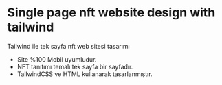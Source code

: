 # Single page nft website design with tailwind
Tailwind ile tek sayfa nft web sitesi tasarımı

- Site %100 Mobil uyumludur.
- NFT tanıtımı temalı tek sayfa bir sayfadır.
- TailwindCSS ve HTML kullanarak tasarlanmıştır.

